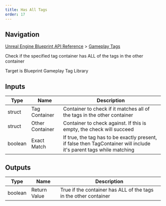 ```yaml
---
title: Has All Tags
order: 17
---
```

## Navigation

[Unreal Engine Blueprint API Reference](https://dev.epicgames.com/documentation/en-us/unreal-engine/BlueprintAPI) > [Gameplay Tags](https://dev.epicgames.com/documentation/en-us/unreal-engine/BlueprintAPI/GameplayTags)

Check if the specified tag container has ALL of the tags in the other container

Target is Blueprint Gameplay Tag Library

## Inputs

| Type | Name | Description |
| --- | --- | --- |
| struct | Tag Container | Container to check if it matches all of the tags in the other container |
| struct | Other Container | Container to check against. If this is empty, the check will succeed |
| boolean | Exact Match | If true, the tag has to be exactly present, if false then TagContainer will include it's parent tags while matching |

## Outputs

| Type | Name | Description |
| --- | --- | --- |
| boolean | Return Value | True if the container has ALL of the tags in the other container |
